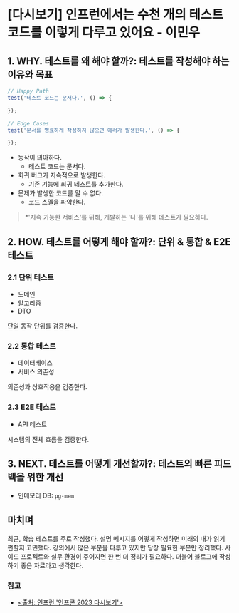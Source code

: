 # [다시보기] 인프런에서는 수천 개의 테스트 코드를 이렇게 다루고 있어요 - 이민우

## 1. WHY. 테스트를 왜 해야 할까?: 테스트를 작성해야 하는 이유와 목표

```typescript
// Happy Path
test('테스트 코드는 문서다.', () => {

});

// Edge Cases
test('문서를 명료하게 작성하지 않으면 에러가 발생한다.', () => {

});
```

- 동작이 의아하다.
    - 테스트 코드는 문서다.
- 회귀 버그가 지속적으로 발생한다.
    - 기존 기능에 회귀 테스트를 추가한다.
- 문제가 발생한 코드를 알 수 없다.
    - 코드 스멜을 파악한다.

> *'지속 가능한 서비스'를 위해, 개발하는 '나'를 위해 테스트가 필요하다.

## 2. HOW. 테스트를 어떻게 해야 할까?: 단위 & 통합 & E2E 테스트

### 2.1 단위 테스트

- 도메인
- 알고리즘
- DTO

단일 동작 단위를 검증한다.

### 2.2 통합 테스트

- 데이터베이스
- 서비스 의존성

의존성과 상호작용을 검증한다.

### 2.3 E2E 테스트

- API 테스트

시스템의 전체 흐름을 검증한다.

## 3. NEXT. 테스트를 어떻게 개선할까?: 테스트의 빠른 피드백을 위한 개선

- 인메모리 DB: `pg-mem`

## 마치며

최근, 학습 테스트를 주로 작성했다. 설명 메시지를 어떻게 작성하면 미래의 내가 읽기 편할지 고민했다.
강의에서 많은 부분을 다루고 있지만 당장 필요한 부분만 정리했다. 사이드 프로젝트와 실무 환경이 주어지면 한 번 더 정리가
필요하다. 더불어 블로그에 작성하기 좋은 자료라고 생각한다.

### 참고

- [<출처: 인프런 '인프콘 2023 다시보기'>](https://inf.run/Pbiim)
